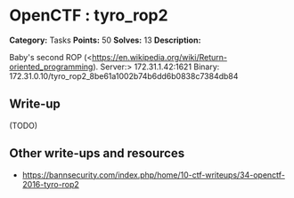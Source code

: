# OpenCTF : tyro_rop2

**Category:** Tasks
**Points:** 50
**Solves:** 13
**Description:**

Baby's second ROP (<https://en.wikipedia.org/wiki/Return-oriented_programming).
Server:> 172.31.1.42:1621
Binary: 172.31.0.10/tyro_rop2_8be61a1002b74b6dd6b0838c7384db84

## Write-up

(TODO)

## Other write-ups and resources

* <https://bannsecurity.com/index.php/home/10-ctf-writeups/34-openctf-2016-tyro-rop2>
